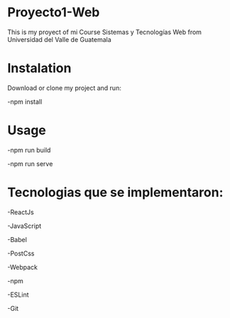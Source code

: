 # Proyecto1-Web

This is my proyect of mi Course Sistemas y Tecnologías Web from Universidad del Valle de Guatemala

# Instalation

Download or clone my project and run: 

-npm install

# Usage

-npm run build

-npm run serve

# Tecnologias que se implementaron:

-ReactJs

-JavaScript

-Babel

-PostCss

-Webpack

-npm

-ESLint

-Git
